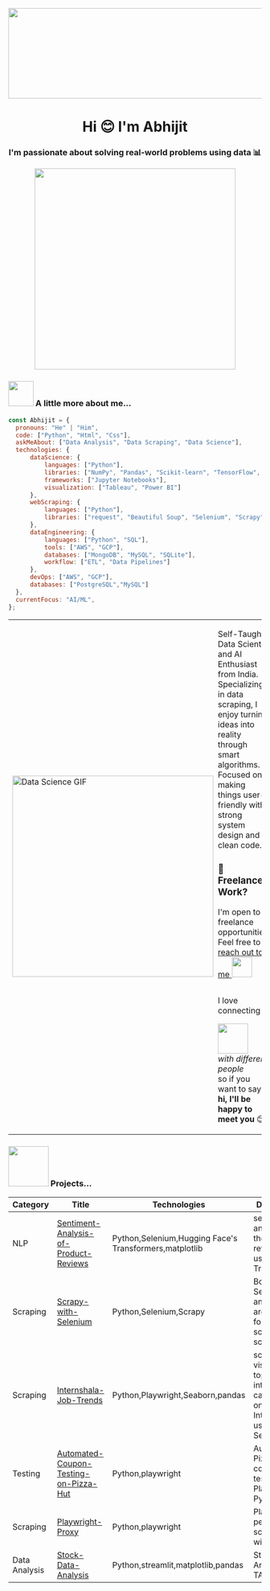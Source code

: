 <p align="center"><img src="https://github.com/Quantabhi/Quantabhi/assets/117148458/a06498c6-c1c6-4b49-bb42-a51d89c1398e.png" width="1380px" height="180px"></p>
<h1 align="center">Hi 😊 I'm Abhijit </h1>
<h3 align="center">I'm passionate about solving real-world problems using data 📊</h3>
<p align="center">
  <img width="400" src="https://miro.medium.com/v2/resize:fit:828/format:webp/1*zVnWJtyGOX_kUIDm6ccCfQ.gif"/>
</p>

### <img src="https://media.giphy.com/media/VgCDAzcKvsR6OM0uWg/giphy.gif" width="50"> A little more about me...  


```javascript
const Abhijit = {
  pronouns: "He" | "Him",
  code: ["Python", "Html", "Css"],
  askMeAbout: ["Data Analysis", "Data Scraping", "Data Science"],
  technologies: {
      dataScience: {
          languages: ["Python"],
          libraries: ["NumPy", "Pandas", "Scikit-learn", "TensorFlow", "PyTorch"],
          frameworks: ["Jupyter Notebooks"],
          visualization: ["Tableau", "Power BI"]  
      },
      webScraping: {
          languages: ["Python"],
          libraries: ["request", "Beautiful Soup", "Selenium", "Scrapy"]
      },
      dataEngineering: { 
          languages: ["Python", "SQL"],
          tools: ["AWS", "GCP"],
          databases: ["MongoDB", "MySQL", "SQLite"],
          workflow: ["ETL", "Data Pipelines"]
      },
      devOps: ["AWS", "GCP"],
      databases: ["PostgreSQL","MySQL"]
  },
  currentFocus: "AI/ML",
};
```
<table style="width: 100%;">
  <tr>
    <td>
      <img width="400" src="https://blog.advance.ai/hs-fs/hubfs/Comp-1_1.gif?width=852&name=Comp-1_1.gif" alt="Data Science GIF">
    </td>
    <td style="padding-left: 1px; vertical-align: top;">
      <p>Self-Taught Data Scientist and AI Enthusiast from India. Specializing in data scraping, I enjoy turning ideas into reality through smart algorithms. Focused on making things user-friendly with strong system design and clean code.</p>
      <h3 align="left">💼 Freelance Work?</h3>
      <p align="left">I'm open to freelance opportunities! Feel free to <a href="mailto:abhijitmondal012@gmail.com">reach out to me </a> <span style="font-size: 2.5em;"><img src="https://media.giphy.com/media/58s31i8iRsgwKeJvGM/giphy.gif" width="40"/></span></p>
      <p align="right">
        <p style="display: inline-block;">I love connecting</p>
        <img src="https://media.giphy.com/media/LnQjpWaON8nhr21vNW/giphy.gif" width="60" style="display: inline-block;">
        <em style="display: inline-block;"> with different people</em> so if you want to say <b>hi, I'll be happy to meet you </b> 😊
      </p>
    </td>
  </tr>
</table>

### <img src="https://media.giphy.com/media/wvQIqJyNBOCjK/giphy.gif" width="80"/> Projects... 
<td>
  
Category|Title | Technologies |Desctiption|
|--|--|--|--|
|NLP|[Sentiment-Analysis-of-Product-Reviews](https://github.com/Quantabhi/Sentiment-Analysis-of-Product-Reviews) |Python,Selenium,Hugging Face's Transformers,matplotlib|sentiment analysis on the product reviews using Transformers|
|Scraping| [Scrapy-with-Selenium](https://github.com/Quantabhi/Scrapy-with-Selenium) |Python,Selenium,Scrapy |Both Selenium and Scrapy are helpful for large-scale scraping|
|Scraping| [Internshala-Job-Trends](https://github.com/Quantabhi/Internshala-Job-Trends) |Python,Playwright,Seaborn,pandas |scrape and visualizes top internship categories on Internshala using Seaborn.|
|Testing|[Automated-Coupon-Testing-on-Pizza-Hut](https://github.com/Quantabhi/Automated-Coupon-Testing-on-Pizza-Hut-Website-using-Playwright-and-Python) |Python,playwright |Automate Pizza Hut coupon code testing with Playwright in Python|
|Scraping|[Playwright-Proxy](https://github.com/Quantabhi/Playwright-Proxy)|Python,playwright |Playwright to perform web scraping with a proxy|
|Data Analysis|[Stock-Data-Analysis](https://github.com/Quantabhi/Stock-Data-Backtest)|Python,streamlit,matplotlib,pandas |Stock Data Analysis with TA|
</td>
